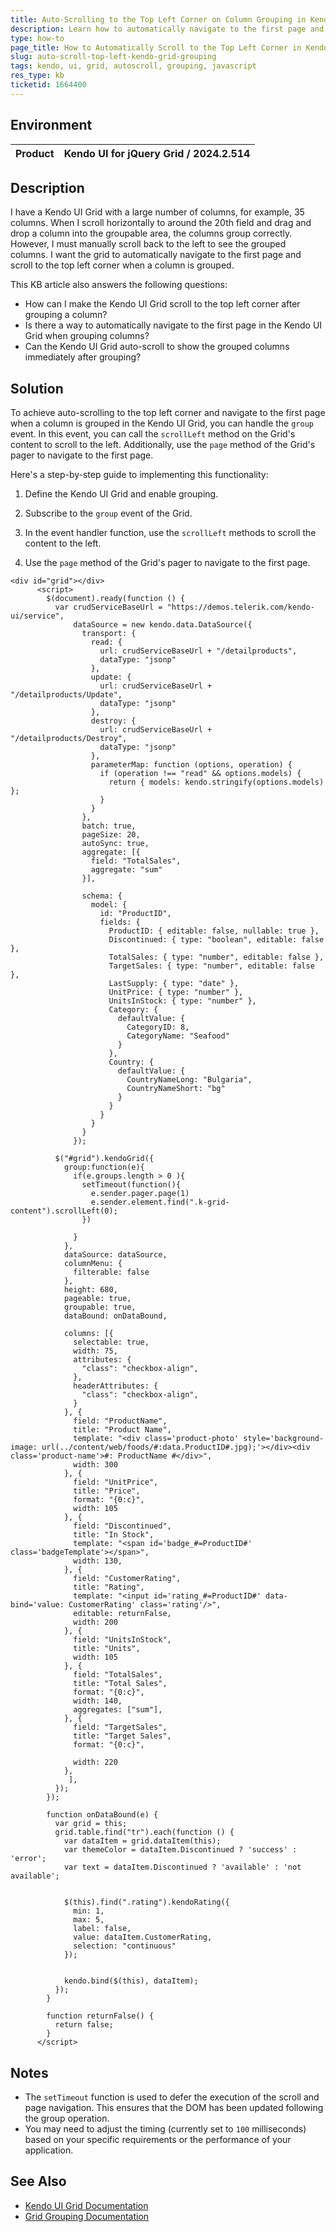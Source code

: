 ```yaml
---
title: Auto-Scrolling to the Top Left Corner on Column Grouping in Kendo UI Grid
description: Learn how to automatically navigate to the first page and scroll to the top left corner of the Kendo UI Grid when a column is grouped.
type: how-to
page_title: How to Automatically Scroll to the Top Left Corner in Kendo UI Grid After Grouping a Column
slug: auto-scroll-top-left-kendo-grid-grouping
tags: kendo, ui, grid, autoscroll, grouping, javascript
res_type: kb
ticketid: 1664400
---
```


## Environment

| Product | Kendo UI for jQuery Grid / 2024.2.514 | 
| --- | --- |

## Description

I have a Kendo UI Grid with a large number of columns, for example, 35 columns. When I scroll horizontally to around the 20th field and drag and drop a column into the groupable area, the columns group correctly. However, I must manually scroll back to the left to see the grouped columns. I want the grid to automatically navigate to the first page and scroll to the top left corner when a column is grouped. 

This KB article also answers the following questions:
- How can I make the Kendo UI Grid scroll to the top left corner after grouping a column?
- Is there a way to automatically navigate to the first page in the Kendo UI Grid when grouping columns?
- Can the Kendo UI Grid auto-scroll to show the grouped columns immediately after grouping?

## Solution

To achieve auto-scrolling to the top left corner and navigate to the first page when a column is grouped in the Kendo UI Grid, you can handle the `group` event. In this event, you can call the `scrollLeft` method on the Grid's content to scroll to the left. Additionally, use the `page` method of the Grid's pager to navigate to the first page.

Here's a step-by-step guide to implementing this functionality:

1. Define the Kendo UI Grid and enable grouping.

2. Subscribe to the `group` event of the Grid.

3. In the event handler function, use the `scrollLeft` methods to scroll the content to the left.

4. Use the `page` method of the Grid's pager to navigate to the first page.

```dojo
<div id="grid"></div>
      <script>
        $(document).ready(function () {
          var crudServiceBaseUrl = "https://demos.telerik.com/kendo-ui/service",
              dataSource = new kendo.data.DataSource({
                transport: {
                  read: {
                    url: crudServiceBaseUrl + "/detailproducts",
                    dataType: "jsonp"
                  },
                  update: {
                    url: crudServiceBaseUrl + "/detailproducts/Update",
                    dataType: "jsonp"
                  },
                  destroy: {
                    url: crudServiceBaseUrl + "/detailproducts/Destroy",
                    dataType: "jsonp"
                  },
                  parameterMap: function (options, operation) {
                    if (operation !== "read" && options.models) {
                      return { models: kendo.stringify(options.models) };
                    }
                  }
                },
                batch: true,
                pageSize: 20,
                autoSync: true,
                aggregate: [{
                  field: "TotalSales",
                  aggregate: "sum"
                }],
                
                schema: {
                  model: {
                    id: "ProductID",
                    fields: {
                      ProductID: { editable: false, nullable: true },
                      Discontinued: { type: "boolean", editable: false },
                      TotalSales: { type: "number", editable: false },
                      TargetSales: { type: "number", editable: false },
                      LastSupply: { type: "date" },
                      UnitPrice: { type: "number" },
                      UnitsInStock: { type: "number" },
                      Category: {
                        defaultValue: {
                          CategoryID: 8,
                          CategoryName: "Seafood"
                        }
                      },
                      Country: {
                        defaultValue: {
                          CountryNameLong: "Bulgaria",
                          CountryNameShort: "bg"
                        }
                      }
                    }
                  }
                }
              });

          $("#grid").kendoGrid({
            group:function(e){
              if(e.groups.length > 0 ){
                setTimeout(function(){
                  e.sender.pager.page(1)
                  e.sender.element.find(".k-grid-content").scrollLeft(0);
                })

              }
            },
            dataSource: dataSource,
            columnMenu: {
              filterable: false
            },
            height: 680, 
            pageable: true, 
            groupable: true, 
            dataBound: onDataBound,
            
            columns: [{
              selectable: true,
              width: 75,
              attributes: {
                "class": "checkbox-align",
              },
              headerAttributes: {
                "class": "checkbox-align",
              }
            }, {
              field: "ProductName",
              title: "Product Name",
              template: "<div class='product-photo' style='background-image: url(../content/web/foods/#:data.ProductID#.jpg);'></div><div class='product-name'>#: ProductName #</div>",
              width: 300
            }, {
              field: "UnitPrice",
              title: "Price",
              format: "{0:c}",
              width: 105
            }, {
              field: "Discontinued",
              title: "In Stock",
              template: "<span id='badge_#=ProductID#' class='badgeTemplate'></span>",
              width: 130,
            }, {
              field: "CustomerRating",
              title: "Rating",
              template: "<input id='rating_#=ProductID#' data-bind='value: CustomerRating' class='rating'/>",
              editable: returnFalse,
              width: 200
            }, {
              field: "UnitsInStock",
              title: "Units",
              width: 105
            }, {
              field: "TotalSales",
              title: "Total Sales",
              format: "{0:c}",
              width: 140,
              aggregates: ["sum"],
            }, {
              field: "TargetSales",
              title: "Target Sales",
              format: "{0:c}",
             
              width: 220
            },
             ],
          });
        });

        function onDataBound(e) {
          var grid = this;
          grid.table.find("tr").each(function () {
            var dataItem = grid.dataItem(this);
            var themeColor = dataItem.Discontinued ? 'success' : 'error';
            var text = dataItem.Discontinued ? 'available' : 'not available';

            
            $(this).find(".rating").kendoRating({
              min: 1,
              max: 5,
              label: false,
              value: dataItem.CustomerRating,
              selection: "continuous"
            });

           
            kendo.bind($(this), dataItem);
          });
        }

        function returnFalse() {
          return false;
        }     
      </script>
```


## Notes

- The `setTimeout` function is used to defer the execution of the scroll and page navigation. This ensures that the DOM has been updated following the group operation.
- You may need to adjust the timing (currently set to `100` milliseconds) based on your specific requirements or the performance of your application.

## See Also

- [Kendo UI Grid Documentation](https://docs.telerik.com/kendo-ui/api/javascript/ui/grid)
- [Grid Grouping Documentation](https://docs.telerik.com/kendo-ui/api/javascript/ui/grid/configuration/groupable)
